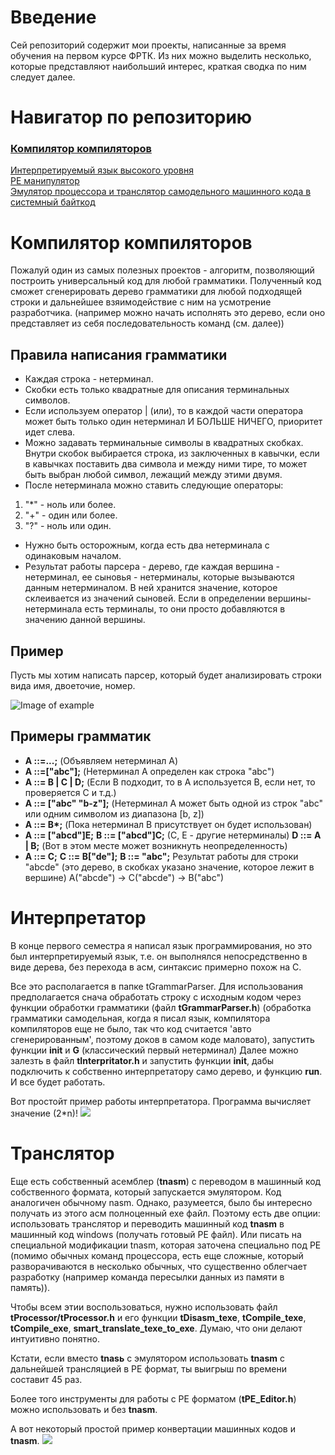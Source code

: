 # Введение
Сей репозиторий содержит мои проекты, написанные за время обучения на первом курсе ФРТК.
Из них можно выделить несколько, которые представляют наибольший интерес, краткая сводка по ним следует далее.

# Навигатор по репозиторию
### [Компилятор компиляторов](https://github.com/timattt/Programming-C-MIPT-timattt/blob/master/Programming%20Ded/tGrammarParser/tGrammarParserParser/tGrammarParserParser.h)  
[Интерпретируемый язык высокого уровня](https://github.com/timattt/Programming-C-MIPT-timattt/tree/master/Programming%20Ded/tGrammarParser)  
[PE манипулятор](https://github.com/timattt/Programming-C-MIPT-timattt/tree/master/Programming%20Ded/tPE_Editor)  
[Эмулятор процессора и транслятор самодельного машинного кода в системный байткод](https://github.com/timattt/Programming-C-MIPT-timattt/tree/master/Programming%20Ded/tProcessor)  

# Компилятор компиляторов
Пожалуй один из самых полезных проектов - алгоритм, позволяющий построить универсальный код для любой грамматики.
Полученный код сможет сгенерировать дерево грамматики для любой подходящей строки и дальнейшее взяимодействие с ним на усмотрение разработчика. (например можно начать исполнять это дерево, если оно представляет из себя последовательность команд (см. далее))

## Правила написания грамматики
- Каждая строка - нетерминал.
- Скобки есть только квадратные для описания терминальных символов.
- Если используем оператор | (или), то в каждой части оператора может быть только один нетерминал И БОЛЬШЕ НИЧЕГО,
приоритет идет слева.
- Можно задавать терминальные символы в квадратных скобках.
Внутри скобок выбирается строка, из заключенных в кавычки,
если в кавычках поставить два символа и между ними тире, то может быть выбран любой символ,
лежащий между этими двумя.
- После нетерминала можно ставить следующие операторы:
1. "*" - ноль или более.
2. "+" - один или более.
3. "?" - ноль или один.
- Нужно быть осторожным, когда есть два нетерминала с одинаковым началом.
- Результат работы парсера - дерево, где каждая вершина - нетерминал, ее сыновья - нетерминалы, которые вызываются данным нетерминалом.
В ней хранится значение, которое склеивается из значений сыновей. Если в определении вершины-нетерминала есть терминалы,
то они просто добавляются в значению данной вершины.

## Пример
Пусть мы хотим написать парсер, который будет анализировать строки вида имя, двоеточие, номер.

![Image of example](https://github.com/timattt/Programming-C-MIPT-timattt/blob/master/gram_example.png)

## Примеры грамматик
- __A ::=...;__  \(Объявляем нетерминал А)
- __A ::=["abc"];__  (Нетерминал А определен как строка "abc")
- __A ::= B | C | D;__  (Если B подходит, то в A используется B, если нет, то проверяется C и т.д.)
- __A ::= ["abc" "b-z"];__  (Нетерминал А может быть одной из строк "abc" или одним символом из диапазона [b, z])
- __А ::= B*;__  (Пока нетерминал B присутствует он будет использован)
- __A ::= ["abcd"]E;__
__B ::= ["abcd"]C;__ (C, E - другие нетерминалы)
__D ::= A | B;__ (Вот в этом месте может возникнуть неопределенность)
- __A ::= C;__
__C ::= B["de"];__
__B ::= "abc";__
Результат работы для строки "abcde" (это дерево, в скобках указано значение, которое лежит в вершине)
A("abcde") -> C("abcde") -> B("abc")

# Интерпретатор
В конце первого семестра я написал язык программирования, но это был интерпретируемый язык, т.е. он выполнялся непосредственно в виде дерева, без перехода в асм, синтаксис примерно похож на C.

Все это располагается в папке tGrammarParser.
Для использования предполагается снача обработать строку с исходным кодом через функции обработки грамматики (файл __tGrammarParser.h__) (обработка грамматики самодельная, когда я писал язык, компилятора компиляторов еще не было, так что код считается 'авто сгенерированным', поэтому доков в самом коде маловато),
запустить функции __init__ и __G__ (классический первый нетерминал)
Далее можно залезть в файл __tInterpritator.h__ и запустить функции __init__, дабы подключить к собственно интерпретатору само дерево, и функцию __run__. И все будет работать.

Вот простойт пример работы интерпретатора. Программа вычисляет значение (2*n)!
![](https://github.com/timattt/Programming-C-MIPT-timattt/blob/master/lang_example.png)

# Транслятор
Еще есть собственный асемблер (__tnasm__) с переводом в машинный код собственного формата, который запускается эмулятором. Код аналогичен обычному nasm. Однако, разумеется, было бы интересно получать из этого асм полноценный exe файл. Поэтому есть две опции: использовать транслятор и переводить машинный код __tnasm__ в машинный код windows (получать готовый PE файл). Или писать на специальной модификации tnasm, которая заточена специально под PE (помимо обычных команд процессора, есть еще сложные, который разворачиваются в несколько обычных, что существенно облегчает разработку (например команда пересылки данных из памяти в память)).

Чтобы всем этии воспользоваться, нужно использовать файл __tProcessor/tProcessor.h__ и его функции __tDisasm_texe__, __tCompile_texe__, __tCompile_exe__, __smart_translate_texe_to_exe__. Думаю, что они делают интуитивно понятно.

Кстати, если вместо __tnasь__ с эмулятором использовать __tnasm__ с дальнейшей трансляцией в PE формат, ты выигрыш по времени составит 45 раз.

Более того инструменты для работы с PE форматом (__tPE_Editor.h__) можно использовать и без __tnasm__.

А вот некоторый простой пример конвертации машинных кодов и __tnasm__. 
![](https://github.com/timattt/Programming-C-MIPT-timattt/blob/master/exe_example.jpg)

